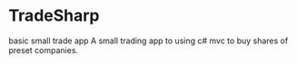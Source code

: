 # TradeSharp
basic small trade app
A small trading app to using c# mvc to buy shares of preset companies.
